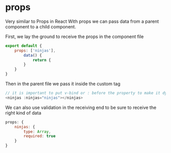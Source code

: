 # props

Very similar to Props in React
With props we can pass data from a parent component to a child component.

First, we lay the ground to receive the props in the component file

```js
export default {
    props: ['ninjas'],
        data() {
            return {
        }
    }
}
```

Then in the parent file we pass it inside the custom tag

```js
// it is important to put v-bind or : before the property to make it dynamic
<ninjas :ninjas="ninjas"></ninjas>
```

We can also use validation in the receiving end to be sure to receive the right kind of data

```js
props: {
    ninjas: {
        type: Array,
        required: true
    }
}
```
